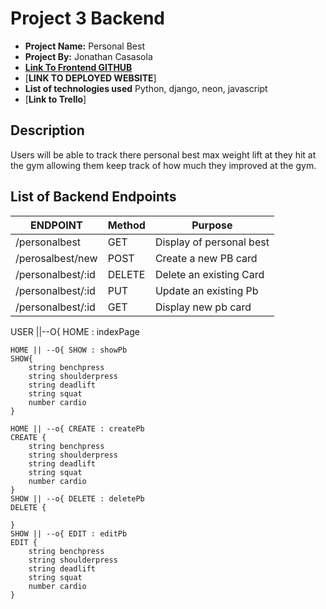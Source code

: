 # Project 3 Backend

- **Project Name:** Personal Best
- **Project By:** Jonathan Casasola
- [**Link To  Frontend GITHUB**](https://github.com/Jonathan1295-09/Project_3Frontend)
- [**LINK TO DEPLOYED WEBSITE**]
- **List of technologies used** Python, django, neon, javascript
- [**Link to Trello**]

## Description

Users will be able to track there personal best max weight lift at they hit at the gym allowing them keep track of how much they improved at the gym.

## List of Backend Endpoints

|     ENDPOINT      | Method |          Purpose          |
| ----------------- | ------ | ------------------------- |
| /personalbest     | GET    | Display of personal best  |
| /perosalbest/new  | POST   | Create a new PB card      |
| /personalbest/:id | DELETE | Delete an existing Card   |
| /personalbest/:id | PUT    | Update an existing Pb     |
| /personalbest/:id | GET    | Display new pb card       |


USER ||--O{ HOME : indexPage

    HOME || --O{ SHOW : showPb
    SHOW{
        string benchpress
        string shoulderpress
        string deadlift
        string squat
        number cardio
    }

    HOME || --o{ CREATE : createPb
    CREATE {
        string benchpress
        string shoulderpress
        string deadlift
        string squat
        number cardio
    }
    SHOW || --o{ DELETE : deletePb
    DELETE {

    }
    SHOW || --o{ EDIT : editPb
    EDIT {
        string benchpress
        string shoulderpress
        string deadlift
        string squat
        number cardio
    }